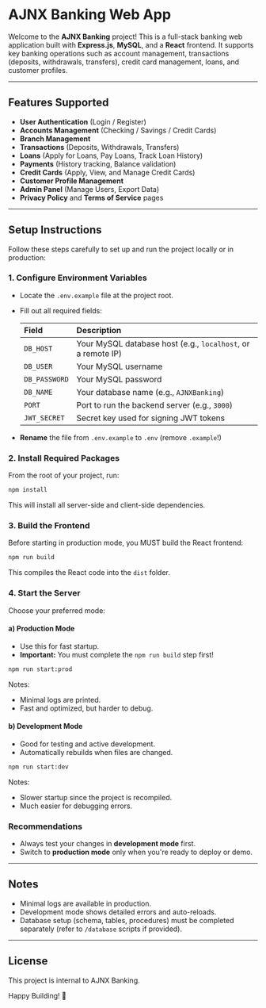 # AJNX Banking Web App

Welcome to the **AJNX Banking** project! This is a full-stack banking web application built with **Express.js**, **MySQL**, and a **React** frontend. It supports key banking operations such as account management, transactions (deposits, withdrawals, transfers), credit card management, loans, and customer profiles.

---

## Features Supported

- **User Authentication** (Login / Register)
- **Accounts Management** (Checking / Savings / Credit Cards)
- **Branch Management**
- **Transactions** (Deposits, Withdrawals, Transfers)
- **Loans** (Apply for Loans, Pay Loans, Track Loan History)
- **Payments** (History tracking, Balance validation)
- **Credit Cards** (Apply, View, and Manage Credit Cards)
- **Customer Profile Management**
- **Admin Panel** (Manage Users, Export Data)
- **Privacy Policy** and **Terms of Service** pages

---

## Setup Instructions

Follow these steps carefully to set up and run the project locally or in production:

### 1. Configure Environment Variables

- Locate the `.env.example` file at the project root.
- Fill out all required fields:

  | Field | Description |
  |:--|:--|
  | `DB_HOST` | Your MySQL database host (e.g., `localhost`, or a remote IP) |
  | `DB_USER` | Your MySQL username |
  | `DB_PASSWORD` | Your MySQL password |
  | `DB_NAME` | Your database name (e.g., `AJNXBanking`) |
  | `PORT` | Port to run the backend server (e.g., `3000`) |
  | `JWT_SECRET` | Secret key used for signing JWT tokens |

- **Rename** the file from `.env.example` to `.env` (remove `.example`!)

### 2. Install Required Packages

From the root of your project, run:

```bash
npm install
```

This will install all server-side and client-side dependencies.

### 3. Build the Frontend

Before starting in production mode, you MUST build the React frontend:

```bash
npm run build
```

This compiles the React code into the `dist` folder.

### 4. Start the Server

Choose your preferred mode:

#### a) Production Mode

- Use this for fast startup.
- **Important:** You must complete the `npm run build` step first!

```bash
npm run start:prod
```

Notes:
- Minimal logs are printed.
- Fast and optimized, but harder to debug.

#### b) Development Mode

- Good for testing and active development.
- Automatically rebuilds when files are changed.

```bash
npm run start:dev
```

Notes:
- Slower startup since the project is recompiled.
- Much easier for debugging errors.

### Recommendations

- Always test your changes in **development mode** first.
- Switch to **production mode** only when you're ready to deploy or demo.

---

## Notes

- Minimal logs are available in production.
- Development mode shows detailed errors and auto-reloads.
- Database setup (schema, tables, procedures) must be completed separately (refer to `/database` scripts if provided).

---

## License

This project is internal to AJNX Banking.

Happy Building! 🚀
